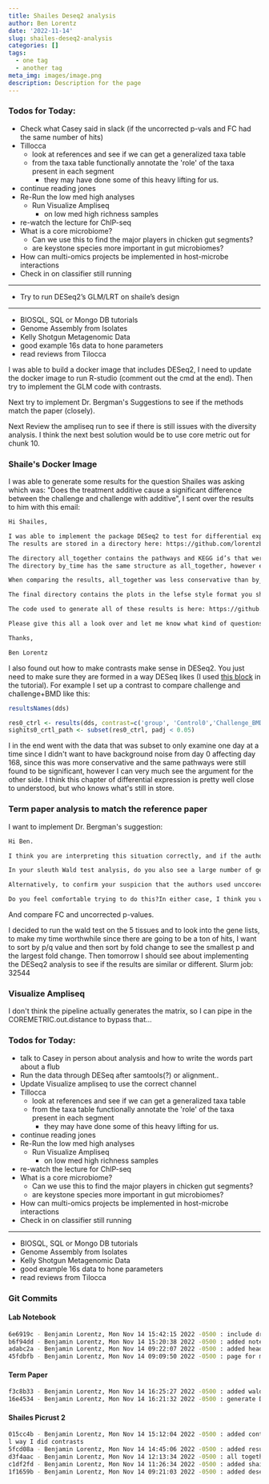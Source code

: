 ```yaml
---
title: Shailes Deseq2 analysis
author: Ben Lorentz
date: '2022-11-14'
slug: shailes-deseq2-analysis
categories: []
tags:
  - one tag
  - another tag
meta_img: images/image.png
description: Description for the page
---
```


### Todos for Today:

- Check what Casey said in slack (if the uncorrected p-vals and FC had the same number of hits)
- Tillocca
  - look at references and see if we can get a generalized taxa table
  - from the taxa table functionally annotate the 'role' of the taxa present in each segment
    - they may have done some of this heavy lifting for us.
- continue reading jones
- Re-Run the low med high analyses
  - Run Visualize Ampliseq
    - on low med high richness samples
- re-watch the lecture for ChIP-seq
- What is a core microbiome?
  - Can we use this to find the major players in chicken gut segments?
  - are keystone species more important in gut microbiomes?
- How can multi-omics projects be implemented in host-microbe interactions
- Check in on classifier still running

---

- Try to run DESeq2’s GLM/LRT on shaile’s design

---

- BIOSQL, SQL or Mongo DB tutorials
- Genome Assembly from Isolates
- Kelly Shotgun Metagenomic Data
- good example 16s data to hone parameters
- read reviews from Tilocca

I was able to build a docker image that includes DESeq2, I need to update the docker image to run R-studio (comment out the cmd at the end). Then try to implement the GLM code with contrasts.

Next try to implement Dr. Bergman's Suggestions to see if the methods match the paper (closely). 

Next Review the ampliseq run to see if there is still issues with the diversity analysis. I think the next best solution would be to use core metric out for chunk 10.

### Shaile's Docker Image

I was able to generate some results for the question Shailes was asking which was: "Does the treatment additive cause a significant difference between the challenge and challenge with additive", I sent over the results to him with this email:

```md
Hi Shailes, 

I was able to implement the package DESeq2 to test for differential expression of the different treatment types (control, challenge, challenge+BMD). 
The results are stored in a directory here: https://github.com/lorentzben/picrust2_shailes/tree/main/results that you can download and examine. 

The directory all_together contains the pathways and KEGG id’s that were found to be significant at q < 0.05 for each timepoint (0,24,72,168) and uses contrasts to slice the whole dataset to compare each timepoint.
The directory by_time has the same structure as all_together, however each timepoint was separated into it’s separate analysis and then the comparisons were done.

When comparing the results, all_together was less conservative than by_time so I chose to proceed with by_time, of note the by_time pathways were also found to be significant in the all_together dataset, however there may appear to be some spurious hits. 

The final directory contains the plots in the lefse style format you showed me previously, these are rendered from the by_time results and there are a couple with no significant pathways.

The code used to generate all of these results is here: https://github.com/lorentzben/picrust2_shailes/blob/main/code/Shailes_DESeq2_analysis.Rmd

Please give this all a look over and let me know what kind of questions you have. 

Thanks, 

Ben Lorentz
```

I also found out how to make contrasts make sense in DESeq2. You just need to make sure they are formed in a way DESeq likes (I used [this block](https://bioconductor.org/packages/release/bioc/vignettes/DESeq2/inst/doc/DESeq2.html#contrasts) in the tutorial). For example I set up a contrast to compare challenge and challenge+BMD like this:

```r
resultsNames(dds)

res0_ctrl <- results(dds, contrast=c('group', 'Control0','Challenge_BMD0'))
sighits0_crtl_path <- subset(res0_ctrl, padj < 0.05)
```

I in the end went with the data that was subset to only examine one day at a time since I didn't want to have background noise from day 0 affecting day 168, since this was more conservative and the same pathways were still found to be significant, however I can very much see the argument for the other side. I think this chapter of differential expression is pretty well close to understood, but who knows what's still in store.

### Term paper analysis to match the reference paper

I want to implement Dr. Bergman's suggestion:

```md
Hi Ben. 

I think you are interpreting this situation correctly, and if the authors did not correct for multiple testing, then I think their GO analysis is suspect, so there may not be a strong motivation to replicate this part of their analysis.

In your sleuth Wald test analysis, do you also see a large number of genes with beta estimates > 1.5 and uncorrected p-values < 0.05 as are seen for DESeq2 in the paper? If so, perhaps you can run the GO analysis on this DEG list.

Alternatively, to confirm your suspicion that the authors used unccorected p-values, you could try to replicate their DESeq2 analysis. 

Do you feel comfortable trying to do this?In either case, I think you will potentially learn that the DEG list that the authors used for GO analysis may be pretty low stringency, and therefore their GO analysis may not be terribly meaningful /shrug
```

And compare FC and uncorrected p-values.

I decided to run the wald test on the 5 tissues and to look into the gene lists, to make my time worthwhile since there are going to be a ton of hits, I want to sort by p/q value and then sort by fold change to see the smallest p and the largest fold change. Then tomorrow I should see about implementing the DESeq2 analysis to see if the results are similar or different. Slurm job:  32544

### Visualize Ampliseq

I don't think the pipeline actually generates the matrix, so I can pipe in the COREMETRIC.out.distance to bypass that...

### Todos for Today:

- talk to Casey in person about analysis and how to write the words part about a flub
- Run the data through DESeq after samtools(?) or alignment..
- Update Visualize ampliseq to use the correct channel
- Tillocca
  - look at references and see if we can get a generalized taxa table
  - from the taxa table functionally annotate the 'role' of the taxa present in each segment
    - they may have done some of this heavy lifting for us.
- continue reading jones
- Re-Run the low med high analyses
  - Run Visualize Ampliseq
    - on low med high richness samples
- re-watch the lecture for ChIP-seq
- What is a core microbiome?
  - Can we use this to find the major players in chicken gut segments?
  - are keystone species more important in gut microbiomes?
- How can multi-omics projects be implemented in host-microbe interactions
- Check in on classifier still running

---

- BIOSQL, SQL or Mongo DB tutorials
- Genome Assembly from Isolates
- Kelly Shotgun Metagenomic Data
- good example 16s data to hone parameters
- read reviews from Tilocca

### Git Commits

#### Lab Notebook

```bash
6e6919c - Benjamin Lorentz, Mon Nov 14 15:42:15 2022 -0500 : include dr. bergmans note
b6f94dd - Benjamin Lorentz, Mon Nov 14 15:20:38 2022 -0500 : added notes from shailes work and begining of bergman
adabc2a - Benjamin Lorentz, Mon Nov 14 09:22:07 2022 -0500 : added heading for shailes
45fdbfb - Benjamin Lorentz, Mon Nov 14 09:09:50 2022 -0500 : page for monday
```

#### Term Paper

```bash
f3c8b33 - Benjamin Lorentz, Mon Nov 14 16:25:27 2022 -0500 : added wald test scripts and updated sleuth driver script
16e4534 - Benjamin Lorentz, Mon Nov 14 16:21:32 2022 -0500 : generate DGE list using less stringent ps
```

#### Shailes Picrust 2

```bash
015cc4b - Benjamin Lorentz, Mon Nov 14 15:12:04 2022 -0500 : added contrasts doc which has the same results as the inita
l way I did contrasts
5fcd08a - Benjamin Lorentz, Mon Nov 14 14:45:06 2022 -0500 : added result files and code to generate them
d3f4aac - Benjamin Lorentz, Mon Nov 14 12:13:34 2022 -0500 : all together analysis complete
c1df2fd - Benjamin Lorentz, Mon Nov 14 11:26:34 2022 -0500 : added shailes analysis
1f1659b - Benjamin Lorentz, Mon Nov 14 09:21:03 2022 -0500 : added deseq2 docker img
```